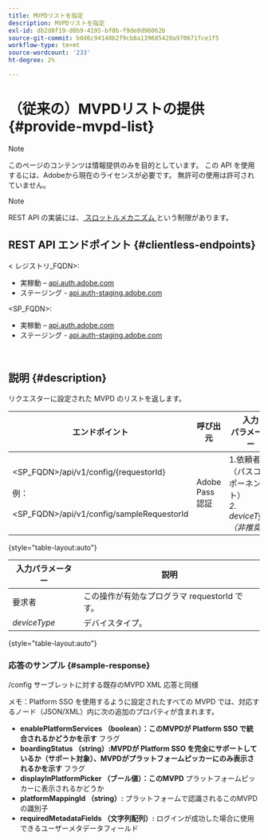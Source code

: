 ```yaml
---
title: MVPDリストを指定
description: MVPDリストを指定
exl-id: db2d8f19-d0b9-4195-bf0b-f9de0d96062b
source-git-commit: b0d6c94148b2f9cb8a139685420a970671fce1f5
workflow-type: tm+mt
source-wordcount: '233'
ht-degree: 2%

---
```


# （従来の）MVPDリストの提供 {#provide-mvpd-list}

>[!NOTE]
>
>このページのコンテンツは情報提供のみを目的としています。 この API を使用するには、Adobeから現在のライセンスが必要です。 無許可の使用は許可されていません。

>[!NOTE]
>
> REST API の実装には、[ スロットルメカニズム ](/help/authentication/integration-guide-programmers/throttling-mechanism.md) という制限があります。

## REST API エンドポイント {#clientless-endpoints}

&lt; レジストリ_FQDN>:

* 実稼動 – [api.auth.adobe.com](http://api.auth.adobe.com/)
* ステージング - [api.auth-staging.adobe.com](http://api.auth-staging.adobe.com/)

&lt;SP_FQDN>:

* 実稼動 – [api.auth.adobe.com](http://api.auth.adobe.com/)
* ステージング - [api.auth-staging.adobe.com](http://api.auth-staging.adobe.com/)

</br>

## 説明 {#description}

リクエスターに設定された MVPD のリストを返します。

| エンドポイント | 呼び出 </br> 元 | 入力   </br> パラメーター | HTTP </br> メソッド | 応答 | HTTP </br>Response |
| --- | --- | --- | --- | --- | --- |
| &lt;SP_FQDN>/api/v1/config/{requestorId}</br></br> 例：</br></br>&lt;SP_FQDN>/api/v1/config/sampleRequestorId | Adobe Pass 認証 | 1.依頼者 </br>    （パスコンポーネント） </br>_2.  deviceType （非推奨）_ | GET | MVPD のリストを含む XML または JSON。 | 200 |

{style="table-layout:auto"}


| 入力パラメーター | 説明 |
| --------------- | ------------------------------------------------------------- |
| 要求者 | この操作が有効なプログラマ requestorId です。 |
| *deviceType* | デバイスタイプ。 |

{style="table-layout:auto"}

### 応答のサンプル {#sample-response}

/config サーブレットに対する既存のMVPD XML 応答と同様

メモ：Platform SSO を使用するように設定されたすべての MVPD では、対応するノード（JSON/XML）内に次の追加のプロパティが含まれます。

* **enablePlatformServices （boolean）：このMVPDが Platform SSO で統合されるかどうかを示す** フラグ
* **boardingStatus （string）:MVPDが Platform SSO を完全にサポートしているか（サポート対象）、MVPDがプラットフォームピッカーにのみ表示されるかを示す** フラグ
* **displayInPlatformPicker （ブール値）：このMVPD** プラットフォームピッカーに表示されるかどうか
* **platformMappingId （string）:** プラットフォームで認識されるこのMVPDの識別子
* **requiredMetadataFields （文字列配列）:** ログインが成功した場合に使用できるユーザーメタデータフィールド
